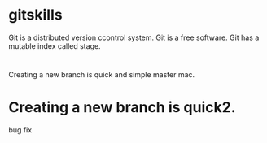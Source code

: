 # gitskills
Git is a distributed version ccontrol system.
Git is a free software.
Git has a mutable index called stage.
#
Creating a new branch is quick and simple master mac.
# Creating a new branch is quick2.
bug fix
